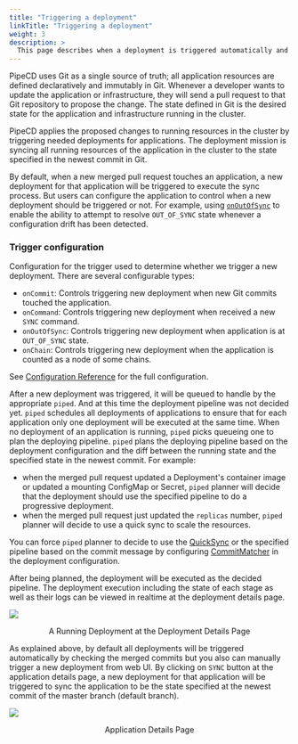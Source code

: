 ```yaml
---
title: "Triggering a deployment"
linkTitle: "Triggering a deployment"
weight: 3
description: >
  This page describes when a deployment is triggered automatically and how to manually trigger a deployment.
---
```


PipeCD uses Git as a single source of truth; all application resources are defined declaratively and immutably in Git. Whenever a developer wants to update the application or infrastructure, they will send a pull request to that Git repository to propose the change. The state defined in Git is the desired state for the application and infrastructure running in the cluster. 

PipeCD applies the proposed changes to running resources in the cluster by triggering needed deployments for applications. The deployment mission is syncing all running resources of the application in the cluster to the state specified in the newest commit in Git.

By default, when a new merged pull request touches an application, a new deployment for that application will be triggered to execute the sync process. But users can configure the application to control when a new deployment should be triggered or not. For example, using [`onOutOfSync`](#trigger-configuration) to enable the ability to attempt to resolve `OUT_OF_SYNC` state whenever a configuration drift has been detected. 

### Trigger configuration

Configuration for the trigger used to determine whether we trigger a new deployment. There are several configurable types:
- `onCommit`: Controls triggering new deployment when new Git commits touched the application.
- `onCommand`: Controls triggering new deployment when received a new `SYNC` command.
- `onOutOfSync`: Controls triggering new deployment when application is at `OUT_OF_SYNC` state.
- `onChain`: Controls triggering new deployment when the application is counted as a node of some chains.

See [Configuration Reference](/docs/user-guide/configuration-reference/#deploymenttrigger) for the full configuration.

After a new deployment was triggered, it will be queued to handle by the appropriate `piped`. And at this time the deployment pipeline was not decided yet.
`piped` schedules all deployments of applications to ensure that for each application only one deployment will be executed at the same time.
When no deployment of an application is running, `piped` picks queueing one to plan the deploying pipeline.
`piped` plans the deploying pipeline based on the deployment configuration and the diff between the running state and the specified state in the newest commit.
For example:

- when the merged pull request updated a Deployment's container image or updated a mounting ConfigMap or Secret, `piped` planner will decide that the deployment should use the specified pipeline to do a progressive deployment.
- when the merged pull request just updated the `replicas` number, `piped` planner will decide to use a quick sync to scale the resources.

You can force `piped` planner to decide to use the [QuickSync](/docs/concepts/#quick-sync) or the specified pipeline based on the commit message by configuring [CommitMatcher](/docs/user-guide/configuration-reference/#commitmatcher) in the deployment configuration.

After being planned, the deployment will be executed as the decided pipeline. The deployment execution including the state of each stage as well as their logs can be viewed in realtime at the deployment details page.

![](/images/deployment-details.png)
<p style="text-align: center;">
A Running Deployment at the Deployment Details Page
</p>

As explained above, by default all deployments will be triggered automatically by checking the merged commits but you also can manually trigger a new deployment from web UI.
By clicking on `SYNC` button at the application details page, a new deployment for that application will be triggered to sync the application to be the state specified at the newest commit of the master branch (default branch).

![](/images/application-details.png)
<p style="text-align: center;">
Application Details Page
</p>

